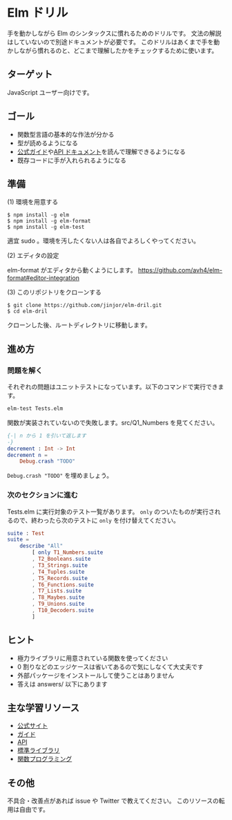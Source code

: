 Elm ドリル
====

手を動かしながら Elm のシンタックスに慣れるためのドリルです。
文法の解説はしていないので別途ドキュメントが必要です。
このドリルはあくまで手を動かしながら慣れるのと、どこまで理解したかをチェックするために使います。


## ターゲット

JavaScript ユーザー向けです。


## ゴール

- 関数型言語の基本的な作法が分かる
- 型が読めるようになる
- [公式ガイド](https://guide.elm-lang.org/)や[API ドキュメント](http://package.elm-lang.org/)を読んで理解できるようになる
- 既存コードに手が入れられるようになる


## 準備

(1) 環境を用意する

```
$ npm install -g elm
$ npm install -g elm-format
$ npm install -g elm-test
```

適宜 sudo 。環境を汚したくない人は各自でよろしくやってください。

(2) エディタの設定

elm-format がエディタから動くようにします。
https://github.com/avh4/elm-format#editor-integration


(3) このリポジトリをクローンする

```
$ git clone https://github.com/jinjor/elm-dril.git
$ cd elm-dril
```

クローンした後、ルートディレクトリに移動します。

## 進め方

### 問題を解く

それぞれの問題はユニットテストになっています。以下のコマンドで実行できます。

```sh
elm-test Tests.elm
```

関数が実装されていないので失敗します。src/Q1_Numbers を見てください。

```elm
{-| n から 1 を引いて返します
-}
decrement : Int -> Int
decrement n =
    Debug.crash "TODO"
```

`Debug.crash "TODO"` を埋めましょう。


### 次のセクションに進む

Tests.elm に実行対象のテスト一覧があります。
`only` のついたものが実行されるので、終わったら次のテストに `only` を付け替えてください。

```elm
suite : Test
suite =
    describe "All"
        [ only T1_Numbers.suite
        , T2_Booleans.suite
        , T3_Strings.suite
        , T4_Tuples.suite
        , T5_Records.suite
        , T6_Functions.suite
        , T7_Lists.suite
        , T8_Maybes.suite
        , T9_Unions.suite
        , T10_Decoders.suite
        ]
```

## ヒント

- 極力ライブラリに用意されている関数を使ってください
- 0 割りなどのエッジケースは省いてあるので気にしなくて大丈夫です
- 外部パッケージをインストールして使うことはありません
- 答えは answers/ 以下にあります

## 主な学習リソース

- [公式サイト](http://elm-lang.org/)
- [ガイド](https://guide.elm-lang.org/)
- [API](http://package.elm-lang.org/)
- [標準ライブラリ](http://package.elm-lang.org/packages/elm-lang/core/latest)
- [関数プログラミング](https://evancz.gitbooks.io/functional-programming-in-elm/)


## その他

不具合・改善点があれば issue や Twitter で教えてください。
このリソースの転用は自由です。
